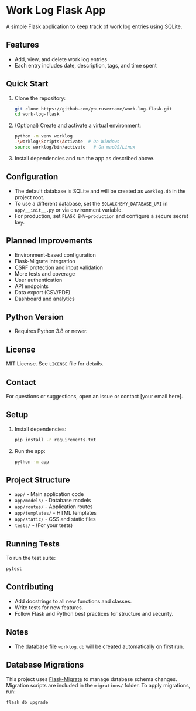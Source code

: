 # Work Log Flask App

A simple Flask application to keep track of work log entries using SQLite.

## Features

- Add, view, and delete work log entries
- Each entry includes date, description, tags, and time spent

## Quick Start

1. Clone the repository:
   ```bash
   git clone https://github.com/yourusername/work-log-flask.git
   cd work-log-flask
   ```
2. (Optional) Create and activate a virtual environment:
   ```bash
   python -m venv worklog
   .\worklog\Scripts\Activate  # On Windows
   source worklog/bin/activate   # On macOS/Linux
   ```
3. Install dependencies and run the app as described above.

## Configuration

- The default database is SQLite and will be created as `worklog.db` in the project root.
- To use a different database, set the `SQLALCHEMY_DATABASE_URI` in `app/__init__.py` or via environment variable.
- For production, set `FLASK_ENV=production` and configure a secure secret key.

## Planned Improvements

- Environment-based configuration
- Flask-Migrate integration
- CSRF protection and input validation
- More tests and coverage
- User authentication
- API endpoints
- Data export (CSV/PDF)
- Dashboard and analytics

## Python Version

- Requires Python 3.8 or newer.

## License

MIT License. See `LICENSE` file for details.

## Contact

For questions or suggestions, open an issue or contact [your email here].

## Setup

1. Install dependencies:
   ```bash
   pip install -r requirements.txt
   ```
2. Run the app:
   ```bash
   python -m app
   ```

## Project Structure

- `app/` - Main application code
- `app/models/` - Database models
- `app/routes/` - Application routes
- `app/templates/` - HTML templates
- `app/static/` - CSS and static files
- `tests/` - (For your tests)

## Running Tests

To run the test suite:

```bash
pytest
```

## Contributing

- Add docstrings to all new functions and classes.
- Write tests for new features.
- Follow Flask and Python best practices for structure and security.

## Notes

- The database file `worklog.db` will be created automatically on first run.

## Database Migrations

This project uses [Flask-Migrate](https://flask-migrate.readthedocs.io/) to manage database schema changes. Migration scripts are included in the `migrations/` folder. To apply migrations, run:

```bash
flask db upgrade
```

